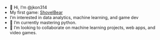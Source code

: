 - 👋 Hi, I’m @jkon314
- My first game: [ShovelBear](https://store.steampowered.com/app/2213730/ShovelBear/)
-  I’m interested in data analytics, machine learning, and game dev
- 🌱 I’m currently mastering python. 
- 💞️ I’m looking to collaborate on machine learning projects, web apps, and video games. 
  

<!---
jkon314/jkon314 is a ✨ special ✨ repository because its `README.md` (this file) appears on your GitHub profile.
You can click the Preview link to take a look at your changes.
--->
